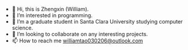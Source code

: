 - 👋 Hi, this is Zhengxin (William).
- 👀 I’m interested in programming.
- 🌱 I’m a graduate student in Santa Clara University studying computer science. 
- 💞️ I’m looking to collaborate on any interesting projects.
- 📫 How to reach me williamtao030206@outlook.com

<!---
William-Ta0/William-Ta0 is a ✨ special ✨ repository because its `README.md` (this file) appears on your GitHub profile.
You can click the Preview link to take a look at your changes.
--->
